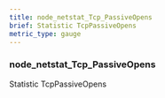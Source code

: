```yaml
---
title: node_netstat_Tcp_PassiveOpens
brief: Statistic TcpPassiveOpens
metric_type: gauge
---
```

### node_netstat_Tcp_PassiveOpens

Statistic TcpPassiveOpens